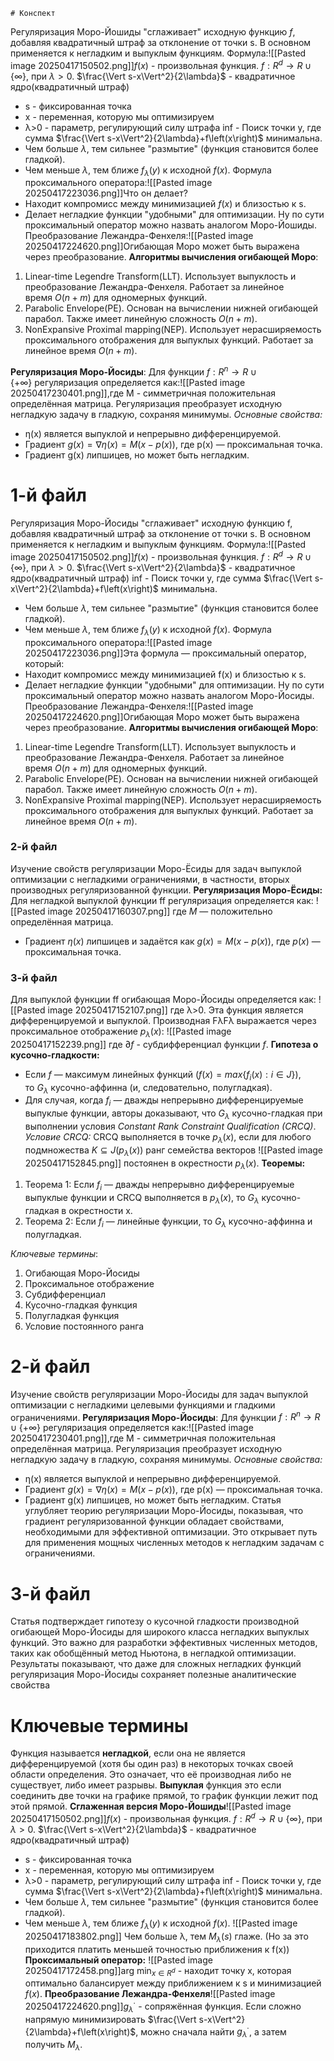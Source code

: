 	# Конспект
Регуляризация Моро-Йошиды "сглаживает" исходную функцию $f$, добавляя квадратичный штраф за отклонение от точки s. В основном применяется к негладким и выпуклым функциям.
Формула:![[Pasted image 20250417150502.png]]$f\left(x\right)$ - произвольная функция. $f:R^{d}\to R\cup\left\lbrace\infty\right\rbrace$, при $\lambda>0$.
$\frac{\Vert s-x\Vert^2}{2\lambda}$ - квадратичное ядро(квадратичный штраф)
- s - фиксированная точка
- x - переменная, которую мы оптимизируем
- λ>0 - параметр, регулирующий силу штрафа
inf - Поиск точки y, где сумма $\frac{\Vert s-x\Vert^2}{2\lambda}+f\left(x\right)$ минимальна.
- Чем больше $\lambda$, тем сильнее "размытие" (функция становится более гладкой).
- Чем меньше $\lambda$, тем ближе $f_{\lambda}\left(y\right)$ к исходной $f\left(x\right)$.
Формула проксимального оператора:![[Pasted image 20250417223036.png]]Что он делает?
- Находит компромисс между минимизацией $f(x)$ и близостью к s.
- Делает негладкие функции "удобными" для оптимизации.
Ну по сути проксимальный оператор можно назвать аналогом Моро-Йошиды.
Преобразование Лежандра-Фенхеля:![[Pasted image 20250417224620.png]]Огибающая Моро может быть выражена через преобразование.
**Алгоритмы вычисления огибающей Моро**:
1. Linear-time Legendre Transform(LLT). Использует выпуклость и преобразование Лежандра-Фенхеля. Работает за линейное время $O\left(n+m\right)$ для одномерных функций.
2. Parabolic Envelope(PE). Основан на вычислении нижней огибающей парабол. Также имеет линейную сложность $O\left(n+m\right)$.
3. NonExpansive Proximal mapping(NEP). Использует нерасширяемость проксимального отображения для выпуклых функций. Работает за линейное время $O\left(n+m\right)$.

**Регуляризация Моро-Йосиды**: Для функции $f:R^{n}\to R\cup\left\lbrace{+\infty}\right\rbrace$ регуляризация определяется как:![[Pasted image 20250417230401.png]],где M - симметричная положительная определённая матрица.
Регуляризация преобразует исходную негладкую задачу в гладкую, сохраняя минимумы.
*Основные свойства:* 
- η(x) является выпуклой и непрерывно дифференцируемой.
- Градиент $g(x)=∇η(x)=M(x−p(x))$, где p(x) — проксимальная точка.
- Градиент g(x) липшицев, но может быть негладким.
# 1-й файл
Регуляризация Моро-Йосиды "сглаживает" исходную функцию f, добавляя квадратичный штраф за отклонение от точки s. В основном применяется к негладким и выпуклым функциям.
Формула:![[Pasted image 20250417150502.png]]$f\left(x\right)$ - произвольная функция. $f:R^{d}\to R\cup\left\lbrace\infty\right\rbrace$, при $\lambda>0$.
$\frac{\Vert s-x\Vert^2}{2\lambda}$ - квадратичное ядро(квадратичный штраф)
inf - Поиск точки y, где сумма $\frac{\Vert s-x\Vert^2}{2\lambda}+f\left(x\right)$ минимальна.
- Чем больше $\lambda$, тем сильнее "размытие" (функция становится более гладкой).
- Чем меньше $\lambda$, тем ближе $f_{\lambda}\left(y\right)$ к исходной $f\left(x\right)$.
Формула проксимального оператора:![[Pasted image 20250417223036.png]]Эта формула — проксимальный оператор, который:
- Находит компромисс между минимизацией f(x) и близостью к s.
- Делает негладкие функции "удобными" для оптимизации.
Ну по сути проксимальный оператор можно назвать аналогом Моро-Йосиды.
Преобразование Лежандра-Фенхеля:![[Pasted image 20250417224620.png]]Огибающая Моро может быть выражена через преобразование.
**Алгоритмы вычисления огибающей Моро**:
1. Linear-time Legendre Transform(LLT). Использует выпуклость и преобразование Лежандра-Фенхеля. Работает за линейное время $O\left(n+m\right)$ для одномерных функций.
2. Parabolic Envelope(PE). Основан на вычислении нижней огибающей парабол. Также имеет линейную сложность $O\left(n+m\right)$.
3. NonExpansive Proximal mapping(NEP). Использует нерасширяемость проксимального отображения для выпуклых функций. Работает за линейное время $O\left(n+m\right)$.
### 2-й файл
Изучение свойств регуляризации Моро-Ёсиды для задач выпуклой оптимизации с негладкими ограничениями, в частности, вторых производных регуляризованной функции.
**Регуляризация Моро-Ёсиды:**  
Для негладкой выпуклой функции ff регуляризация определяется как:
![[Pasted image 20250417160307.png]]
где $M$ — положительно определённая матрица.
- Градиент $η(x)$ липшицев и задаётся как $g(x)=M(x−p(x))$, где $p(x)$ — проксимальная точка.
### 3-й файл
Для выпуклой функции ff огибающая Моро-Йосиды определяется как:
![[Pasted image 20250417152107.png]]
где λ>0. Эта функция является дифференцируемой и выпуклой.
Производная FλFλ​ выражается через проксимальное отображение $p_{\lambda}(x)$:
![[Pasted image 20250417152239.png]]
где $∂f$ - субдифференциал функции $f$.
**Гипотеза о кусочно-гладкости:**
- Если $f$ — максимум линейных функций ($f(x)=max\left\lbrace{f_{i}(x):i\in J}\right\rbrace$), то $G_{\lambda}$ кусочно-аффинна (и, следовательно, полугладкая).
- Для случая, когда $f_{i}$ — дважды непрерывно дифференцируемые выпуклые функции, авторы доказывают, что $G_{\lambda}$​ кусочно-гладкая при выполнении условия _Constant Rank Constraint Qualification (CRCQ)_.
*Условие CRCQ:*
CRCQ выполняется в точке $p_{\lambda}\left(x\right)$, если для любого подмножества $K\subseteq J(p_{\lambda}(x))$ ранг семейства векторов ![[Pasted image 20250417152845.png]]
постоянен в окрестности $p_{\lambda}\left(x\right)$.
**Теоремы:**
1. Теорема 1: Если $f_{i}$​ — дважды непрерывно дифференцируемые выпуклые функции и CRCQ выполняется в $p_{\lambda}(x)$, то $G_{\lambda}$​ кусочно-гладкая в окрестности x.
2. Теорема 2: Если $f_{i}$ — линейные функции, то $G_{\lambda}$​ кусочно-аффинна и полугладкая.

*Ключевые термины*:
1. Огибающая Моро-Йосиды
2. Проксимальное отображение
3. Субдифференциал 
4. Кусочно-гладкая функция 
5. Полугладкая функция
6. Условие постоянного ранга


# 2-й файл
Изучение свойств регуляризации Моро-Йосиды для задач выпуклой оптимизации с негладкими целевыми функциями и гладкими ограничениями.
**Регуляризация Моро-Йосиды**: Для функции $f:R^{n}\to R\cup\left\lbrace{+\infty}\right\rbrace$ регуляризация определяется как:![[Pasted image 20250417230401.png]],где M - симметричная положительная определённая матрица.
Регуляризация преобразует исходную негладкую задачу в гладкую, сохраняя минимумы.
*Основные свойства:* 
- η(x) является выпуклой и непрерывно дифференцируемой.
- Градиент $g(x)=∇η(x)=M(x−p(x))$, где p(x) — проксимальная точка.
- Градиент g(x) липшицев, но может быть негладким.
Статья углубляет теорию регуляризации Моро-Йосиды, показывая, что градиент регуляризованной функции обладает свойствами, необходимыми для эффективной оптимизации. Это открывает путь для применения мощных численных методов к негладким задачам с ограничениями.
# 3-й файл
Статья подтверждает гипотезу о кусочной гладкости производной огибающей Моро-Йосиды для широкого класса негладких выпуклых функций. Это важно для разработки эффективных численных методов, таких как обобщённый метод Ньютона, в негладкой оптимизации. Результаты показывают, что даже для сложных негладких функций регуляризация Моро-Йосиды сохраняет полезные аналитические свойства
# Ключевые термины
Функция называется **негладкой**, если она не является дифференцируемой (хотя бы один раз) в некоторых точках своей области определения. Это означает, что её производная либо не существует, либо имеет разрывы.
**Выпуклая** функция это если соединить две точки на графике прямой, то график функции лежит под этой прямой.
**Сглаженная версия Моро-Йошиды**![[Pasted image 20250417150502.png]]$f\left(x\right)$ - произвольная функция. $f:R^{d}\to R\cup\left\lbrace\infty\right\rbrace$, при $\lambda>0$.
$\frac{\Vert s-x\Vert^2}{2\lambda}$ - квадратичное ядро(квадратичный штраф)
- s - фиксированная точка
- x - переменная, которую мы оптимизируем
- λ>0 - параметр, регулирующий силу штрафа
inf - Поиск точки y, где сумма $\frac{\Vert s-x\Vert^2}{2\lambda}+f\left(x\right)$ минимальна.
- Чем больше $\lambda$, тем сильнее "размытие" (функция становится более гладкой).
- Чем меньше $\lambda$, тем ближе $f_{\lambda}\left(y\right)$ к исходной $f\left(x\right)$.
![[Pasted image 20250417183802.png]]
Чем больше λ, тем $M_{\lambda}\left(s\right)$ глаже. (Но за это приходится платить меньшей точностью приближения к f(x))
**Проксимальный оператор:** ![[Pasted image 20250417172458.png]]$\operatorname*{\mathrm{arg~min}}_{x\in R^{d}}$ - находит точку x, которая оптимально балансирует между приближением к s и минимизацией $f(x)$.
**Преобразование Лежандра-Фенхеля**![[Pasted image 20250417224620.png]]$g_{\lambda}^{\cdot}$ - сопряжённая функция.
Если сложно напрямую минимизировать $\frac{\Vert s-x\Vert^2}{2\lambda}+f\left(x\right)$, можно сначала найти $g_{\lambda}^{\cdot}$, а затем получить $M_{\lambda}$.
